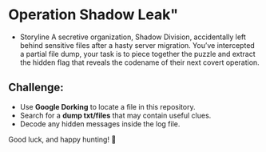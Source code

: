 # Operation Shadow Leak"

* Storyline
A secretive organization, Shadow Division, accidentally left behind sensitive files after a hasty server migration. You’ve intercepted a partial file dump, your task is to piece together the puzzle and extract the hidden flag that reveals the codename of their next covert operation.

## Challenge:  
* Use **Google Dorking** to locate a file in this repository.  
* Search for a **dump txt/files** that may contain useful clues.  
* Decode any hidden messages inside the log file.  

Good luck, and happy hunting! 🚀
